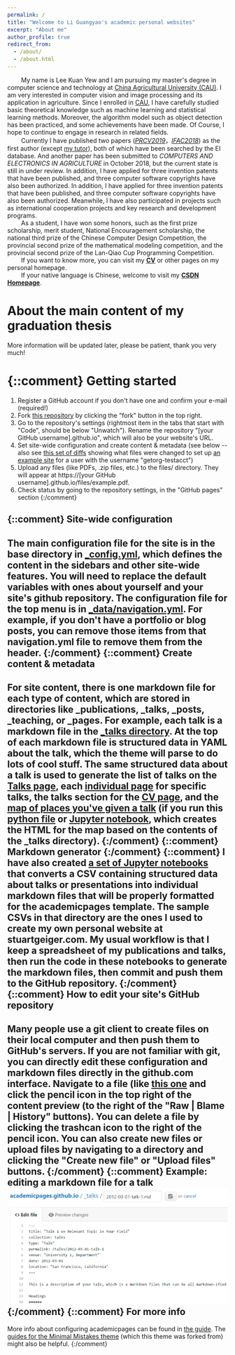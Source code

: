 ```yaml
---
permalink: /
title: "Welcome to Li Guangyao's academic personal websites"
excerpt: "About me"
author_profile: true
redirect_from: 
  - /about/
  - /about.html
---
```


&nbsp;&nbsp;&nbsp;&nbsp;&nbsp;&nbsp;&nbsp;&nbsp;My name is Lee Kuan Yew and I am pursuing my master's degree in computer science and technology at [China Agricultural University (CAU)](https://www.cau.edu.cn/). I am very interested in computer vision and image processing and its application in agriculture. Since I enrolled in [CAU](https://www.cau.edu.cn/), I have carefully studied basic theoretical knowledge such as machine learning and statistical learning methods. Moreover, the algorithm model such as object detection has been practiced, and some achievements have been made. Of Course, I hope to continue to engage in research in related fields.<br/>
&nbsp;&nbsp;&nbsp;&nbsp;&nbsp;&nbsp;&nbsp;&nbsp;Currently I have published two papers ([<i>PRCV2019</i>](https://ayameyao.github.io/publication/2019-PRCV)，[<i>IFAC2018</i>](https://ayameyao.github.io/publication/2018-IFAC)) as the first author (except [my tutor](http://faculty.cau.edu.cn/xxdqxy/lzb/list.htm)), both of which have been searched by the EI database. And another paper has been submitted to <i>COMPUTERS AND ELECTRONICS IN AGRICULTURE</i> in October 2018, but the current state is still in under review. In addition, I have applied for three invention patents that have been published, and three computer software copyrights have also been authorized. In addition, I have applied for three invention patents that have been published, and three computer software copyrights have also been authorized. Meanwhile, I have also participated in projects such as international cooperation projects and key research and development programs.<br/>
&nbsp;&nbsp;&nbsp;&nbsp;&nbsp;&nbsp;&nbsp;&nbsp;As a student, I have won some honors, such as the first prize scholarship, merit student, National Encouragement scholarship, the national third prize of the Chinese Computer Design Competition, the provincial second prize of the mathematical modeling competition, and the provincial second prize of the Lan-Qiao Cup Programming Competition. <br/>
&nbsp;&nbsp;&nbsp;&nbsp;&nbsp;&nbsp;&nbsp;&nbsp;If you want to know more, you can visit my [**CV**](https://ayameyao.github.io/cv/) or other pages on my personal homepage.<br/>
&nbsp;&nbsp;&nbsp;&nbsp;&nbsp;&nbsp;&nbsp;&nbsp;If your native language is Chinese, welcome to visit my [**CSDN Homepage**](https://blog.csdn.net/CAU_Ayao).

About the main content of my graduation thesis
======
More information will be updated later, please be patient, thank you very much!

{::comment}
Getting started
======
1. Register a GitHub account if you don't have one and confirm your e-mail (required!)
1. Fork [this repository](https://github.com/academicpages/academicpages.github.io) by clicking the "fork" button in the top right. 
1. Go to the repository's settings (rightmost item in the tabs that start with "Code", should be below "Unwatch"). Rename the repository "[your GitHub username].github.io", which will also be your website's URL.
1. Set site-wide configuration and create content & metadata (see below -- also see [this set of diffs](http://archive.is/3TPas) showing what files were changed to set up [an example site](https://getorg-testacct.github.io) for a user with the username "getorg-testacct")
1. Upload any files (like PDFs, .zip files, etc.) to the files/ directory. They will appear at https://[your GitHub username].github.io/files/example.pdf.  
1. Check status by going to the repository settings, in the "GitHub pages" section
{:/comment}

{::comment}
Site-wide configuration
------
The main configuration file for the site is in the base directory in [_config.yml](https://github.com/academicpages/academicpages.github.io/blob/master/_config.yml), which defines the content in the sidebars and other site-wide features. You will need to replace the default variables with ones about yourself and your site's github repository. The configuration file for the top menu is in [_data/navigation.yml](https://github.com/academicpages/academicpages.github.io/blob/master/_data/navigation.yml). For example, if you don't have a portfolio or blog posts, you can remove those items from that navigation.yml file to remove them from the header. 
{:/comment}
{::comment}
Create content & metadata
------
For site content, there is one markdown file for each type of content, which are stored in directories like _publications, _talks, _posts, _teaching, or _pages. For example, each talk is a markdown file in the [_talks directory](https://github.com/academicpages/academicpages.github.io/tree/master/_talks). At the top of each markdown file is structured data in YAML about the talk, which the theme will parse to do lots of cool stuff. The same structured data about a talk is used to generate the list of talks on the [Talks page](https://academicpages.github.io/talks), each [individual page](https://academicpages.github.io/talks/2012-03-01-talk-1) for specific talks, the talks section for the [CV page](https://academicpages.github.io/cv), and the [map of places you've given a talk](https://academicpages.github.io/talkmap.html) (if you run this [python file](https://github.com/academicpages/academicpages.github.io/blob/master/talkmap.py) or [Jupyter notebook](https://github.com/academicpages/academicpages.github.io/blob/master/talkmap.ipynb), which creates the HTML for the map based on the contents of the _talks directory).
{:/comment}
{::comment}
**Markdown generator**
{:/comment}
{::comment}
I have also created [a set of Jupyter notebooks](https://github.com/academicpages/academicpages.github.io/tree/master/markdown_generator
) that converts a CSV containing structured data about talks or presentations into individual markdown files that will be properly formatted for the academicpages template. The sample CSVs in that directory are the ones I used to create my own personal website at stuartgeiger.com. My usual workflow is that I keep a spreadsheet of my publications and talks, then run the code in these notebooks to generate the markdown files, then commit and push them to the GitHub repository.
{:/comment}
{::comment}
How to edit your site's GitHub repository
------
Many people use a git client to create files on their local computer and then push them to GitHub's servers. If you are not familiar with git, you can directly edit these configuration and markdown files directly in the github.com interface. Navigate to a file (like [this one](https://github.com/academicpages/academicpages.github.io/blob/master/_talks/2012-03-01-talk-1.md) and click the pencil icon in the top right of the content preview (to the right of the "Raw | Blame | History" buttons). You can delete a file by clicking the trashcan icon to the right of the pencil icon. You can also create new files or upload files by navigating to a directory and clicking the "Create new file" or "Upload files" buttons. 
{:/comment}
{::comment}
Example: editing a markdown file for a talk
![Editing a markdown file for a talk](/images/editing-talk.png)
{:/comment}
{::comment}
For more info
------
More info about configuring academicpages can be found in [the guide](https://academicpages.github.io/markdown/). The [guides for the Minimal Mistakes theme](https://mmistakes.github.io/minimal-mistakes/docs/configuration/) (which this theme was forked from) might also be helpful.
{:/comment}